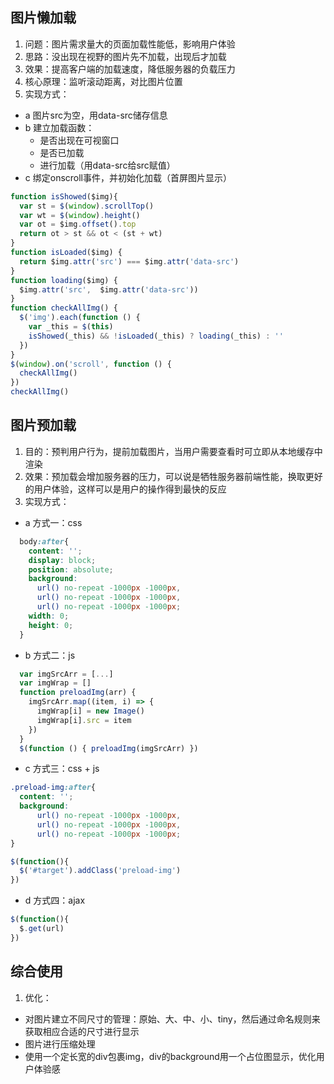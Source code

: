 ## 图片懒加载

1. 问题：图片需求量大的页面加载性能低，影响用户体验
2. 思路：没出现在视野的图片先不加载，出现后才加载
3. 效果：提高客户端的加载速度，降低服务器的负载压力
4. 核心原理：监听滚动距离，对比图片位置
5. 实现方式：
  - a 图片src为空，用data-src储存信息
  - b 建立加载函数：
    - 是否出现在可视窗口
    - 是否已加载
    - 进行加载（用data-src给src赋值）
  - c 绑定onscroll事件，并初始化加载（首屏图片显示）

  ```js
  function isShowed($img){
    var st = $(window).scrollTop()
    var wt = $(window).height()
    var ot = $img.offset().top
    return ot > st && ot < (st + wt)
  }
  function isLoaded($img) {
    return $img.attr('src') === $img.attr('data-src')
  }
  function loading($img) {
    $img.attr('src',  $img.attr('data-src'))
  }
  function checkAllImg() {
    $('img').each(function () {
      var _this = $(this)
      isShowed(_this) && !isLoaded(_this) ? loading(_this) : ''
    })
  }
  $(window).on('scroll', function () {
    checkAllImg()
  })
  checkAllImg()
  ```

## 图片预加载

1. 目的：预判用户行为，提前加载图片，当用户需要查看时可立即从本地缓存中渲染
2. 效果：预加载会增加服务器的压力，可以说是牺牲服务器前端性能，换取更好的用户体验，这样可以是用户的操作得到最快的反应
3. 实现方式：
  - a 方式一：css

  ```css
    body:after{
      content: '';
      display: block;
      position: absolute;
      background:
        url() no-repeat -1000px -1000px,
        url() no-repeat -1000px -1000px,
        url() no-repeat -1000px -1000px;
      width: 0;
      height: 0;
    }
  ```

  - b 方式二：js
  ```js
    var imgSrcArr = [...]
    var imgWrap = []
    function preloadImg(arr) {
      imgSrcArr.map((item, i) => {
        imgWrap[i] = new Image()
        imgWrap[i].src = item
      })
    }
    $(function () { preloadImg(imgSrcArr) })
  ```

  - c 方式三：css + js
  ```css
  .preload-img:after{
    content: '';
    background:
        url() no-repeat -1000px -1000px,
        url() no-repeat -1000px -1000px,
        url() no-repeat -1000px -1000px;
  }
  ```
  ```js
  $(function(){
    $('#target').addClass('preload-img')
  })
  ```

  - d 方式四：ajax
  ```js
  $(function(){
    $.get(url)
  })
  ```

## 综合使用

1. 优化：
  - 对图片建立不同尺寸的管理：原始、大、中、小、tiny，然后通过命名规则来获取相应合适的尺寸进行显示
  - 图片进行压缩处理
  - 使用一个定长宽的div包裹img，div的background用一个占位图显示，优化用户体验感